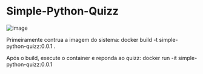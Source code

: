 # Simple-Python-Quizz

![image](https://user-images.githubusercontent.com/15057595/218905731-ad751bf3-7218-4459-bfa8-ef90fe9d3a19.png)


Primeiramente contrua a imagem do sistema:
docker build -t simple-python-quizz:0.0.1 .

Após o build, execute o container e reponda ao quizz:
docker run -it simple-python-quizz:0.0.1
